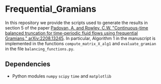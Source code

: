 # Frequential_Gramians

In this repository we provide the scripts used to generate the results in section 5 of the paper [Padovan, A. and Rowley, C.W. "Continuous-time balanced truncation for time-periodic fluid flows using frequential Gramians," arXiv:2208.13245](https://arxiv.org/pdf/2208.13245.pdf). In particular, Algorithm 1 in the manuscript is implemented in the functions `compute_matrix_X_alg1` and `evaluate_gramian` in the file `balancing_functions.py`.

## Dependencies
- Python modules `numpy` `scipy` `time` and `matplotlib`

